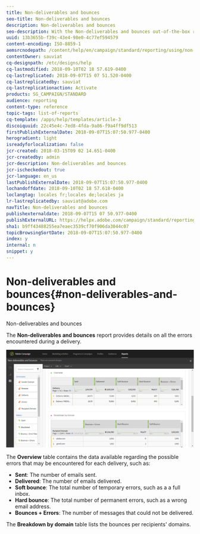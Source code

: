 ```yaml
---
title: Non-deliverables and bounces
seo-title: Non-deliverables and bounces
description: Non-deliverables and bounces
seo-description: With the Non-deliverables and bounces out-of-the-box report, learn about the errors that may occurred to your delivery. 
uuid: 13b3655b-f39c-43e4-98e0-4c77ef594579
content-encoding: ISO-8859-1
aemsrcnodepath: /content/help/en/campaign/standard/reporting/using/non-deliverables-and-bounces
contentOwner: sauviat
cq-designpath: /etc/designs/help
cq-lastmodified: 2018-09-10T02 18 57.619-0400
cq-lastreplicated: 2018-09-07T15 07 51.520-0400
cq-lastreplicatedby: sauviat
cq-lastreplicationaction: Activate
products: SG_CAMPAIGN/STANDARD
audience: reporting
content-type: reference
topic-tags: list-of-reports
cq-template: /apps/help/templates/article-3
discoiquuid: 22c45e4c-7ed8-4fda-9a86-f9a4ff9df513
firstPublishExternalDate: 2018-09-07T15:07:50.977-0400
herogradient: light
isreadyforlocalization: false
jcr-created: 2018-03-15T09 02 14.651-0400
jcr-createdby: admin
jcr-description: Non-deliverables and bounces
jcr-ischeckedout: true
jcr-language: en_us
lastPublishExternalDate: 2018-09-07T15:07:50.977-0400
lochandoffdate: 2018-09-10T02 18 57.618-0400
loclangtag: locales fr;locales de;locales ja
lr-lastreplicatedby: sauviat@adobe.com
navTitle: Non-deliverables and bounces
publishexternaldate: 2018-09-07T15 07 50.977-0400
publishExternalURL: https://helpx.adobe.com/campaign/standard/reporting/using/non-deliverables-and-bounces.html
sha1: b9ff43488255ea7eaec3539cf70f906da3044c07
topicBrowsingSortDate: 2018-09-07T15:07:50.977-0400
index: y
internal: n
snippet: y
---
```


# Non-deliverables and bounces{#non-deliverables-and-bounces}

Non-deliverables and bounces

The **Non-deliverables and bounces** report provides details on all the errors encountered during a delivery.

![](assets/delivery_reports_7.png)

The **Overview** table contains the data available regarding the possible errors that may be encountered for each delivery, such as:

* **Sent**: The number of emails sent.
* **Delivered**: The number of emails delivered.
* **Soft bounce**: The total number of temporary errors, such as a a full inbox.
* **Hard bounce**: The total number of permanent errors, such as a wrong email address.
* **Bounces + Errors**: The number of messages that could not be delivered.

The **Breakdown by domain** table lists the bounces per recipients' domains.
